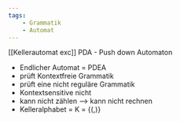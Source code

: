 ```yaml
---
tags:
    - Grammatik
    - Automat
---
```

[[Kellerautomat exc]]
PDA - Push down Automaton
- Endlicher Automat = PDEA
- prüft Kontextfreie Grammatik
- prüft eine nicht reguläre Grammatik
- Kontextsensitive nicht
- kann nicht zählen --> kann nicht rechnen
- Kelleralphabet = K = {(,)}

